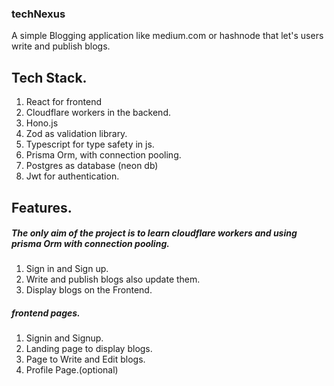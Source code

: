 ### techNexus

A simple Blogging application like medium.com or hashnode that let's users write and publish blogs.

## Tech Stack.

1. React for frontend
2. Cloudflare workers in the backend.
3. Hono.js
4. Zod as validation library.
5. Typescript for type safety in js.
6. Prisma Orm, with connection pooling.
7. Postgres as database (neon db)
8. Jwt for authentication.

## Features.

##### The only aim of the project is to learn cloudflare workers and using prisma Orm with connection pooling.

1. Sign in and Sign up.
2. Write and publish blogs also update them.
3. Display blogs on the Frontend.

##### frontend pages.

1. Signin and Signup.
2. Landing page to display blogs.
3. Page to Write and Edit blogs.
4. Profile Page.(optional)
